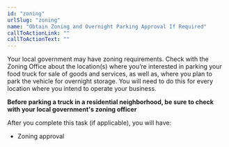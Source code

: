 ```yaml
---
id: "zoning"
urlSlug: "zoning"
name: "Obtain Zoning and Overnight Parking Approval If Required"
callToActionLink: ""
callToActionText: ""
---
```


Your local government may have zoning requirements. Check with the Zoning Office about the location(s) where you’re interested in parking your food truck for sale of goods and services, as well as, where you plan to park the vehicle for overnight storage. You will need to do this for every location where you intend to operate your business.

**Before parking a truck in a residential neighborhood, be sure to check with your local government's zoning officer**

After you complete this task (if applicable), you will have:

- Zoning approval
